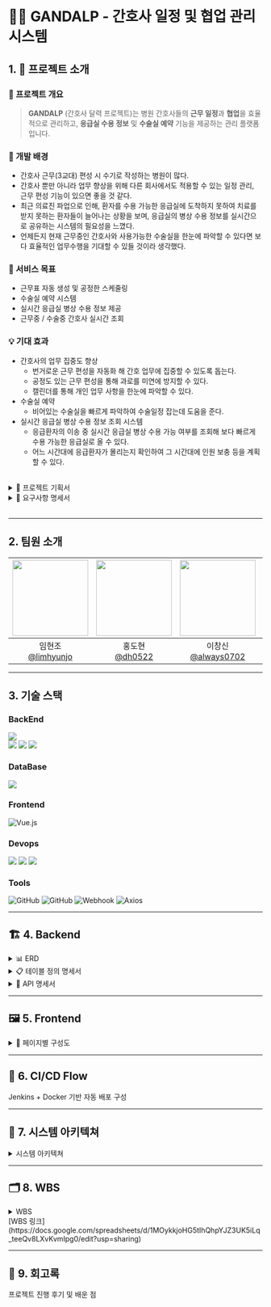 # 🧙‍♂️ GANDALP - 간호사 일정 및 협업 관리 시스템

## 1. 📌 프로젝트 소개

### 📎 프로젝트 개요
> **GANDALP** (간호사 달력 프로젝트)는 병원 간호사들의 **근무 일정**과 **협업**을 효율적으로 관리하고, **응급실 수용 정보** 및 **수술실 예약** 기능을 제공하는 관리 플랫폼입니다.

### 🎯 개발 배경
- 간호사 근무(3교대) 편성 시 수기로 작성하는 병원이 많다.
- 간호사 뿐만 아니라 업무 향상을 위해 다른 회사에서도 적용할 수 있는 일정 관리, 근무 편성 기능이 있으면 좋을 것 같다.
- 최근 의료진 파업으로 인해, 환자를 수용 가능한 응급실에 도착하지 못하여 치료를 받지 못하는 환자들이 늘어나는 상황을 보며, 응급실의 병상 수용 정보를 실시간으로 공유하는 시스템의 필요성을 느꼈다.
- 언제든지 현재 근무중인 간호사와 사용가능한 수술실을 한눈에 파악할 수 있다면 보다 효율적인 업무수행을 기대할 수 있들 것이라 생각했다.

### 🎯 서비스 목표
- 근무표 자동 생성 및 공정한 스케줄링
- 수술실 예약 시스템
- 실시간 응급실 병상 수용 정보 제공
- 근무중 / 수술중 간호사 실시간 조회

### 💡 기대 효과
- 간호사의 업무 집중도 향상
    - 번거로운 근무 편성을 자동화 해 간호 업무에 집중할 수 있도록 돕는다.
    - 공정도 있는 근무 편성을 통해 과로를 미연에 방지할 수 있다.
    - 캘린더를 통해 개인 업무 사항을 한눈에 파악할 수 있다.
- 수술실 예약
    - 비어있는 수술실을 빠르게 파악하여 수술일정 잡는데 도움을 준다.
- 실시간 응급실 병상 수용 정보 조회 시스템
    - 응급환자의 이송 중 실시간 응급실 병상 수용 가능 여부를 조회해 보다 빠르게 수용 가능한 응급실로 올 수 있다.
    - 어느 시간대에 응급환자가 몰리는지 확인하여 그 시간대에 인원 보충 등을 계획할 수 있다.
<br>

<details>
    <summary>
        📃 프로젝트 기획서
    </summary>
    [프로젝트 기획서 링크] : https://github.com/user-attachments/files/19900938/_.pdf
</details>

<details>
    <summary>
        📃 요구사항 명세서 
    </summary>
    [요구사항 명세서 링크] : https://docs.google.com/spreadsheets/d/1oZ8sPGTxzx7KevyKRMbxTwBhiA-tFPZ5Z_FOTktWzpQ/edit?gid=0#gid=0

</details>



<br>

--- 

## 2. 팀원 소개
|<img src="https://github.com/user-attachments/assets/c820a8b6-daff-474a-8c2d-f19a93fde2fa" width="150" height="150"/>|<img src="https://github.com/user-attachments/assets/6838812b-27be-4fb4-a9da-8d579e7ff12c" width="150" height="150"/>|<img src="https://github.com/user-attachments/assets/82460c38-ac35-498f-91d7-25f0c242b565" width="150" height="150"/>|<img src="https://github.com/user-attachments/assets/f1671c5f-6f1b-432e-9c52-9cf1d2923321" width="150" height="150"/>|<img src="https://github.com/user-attachments/assets/49b4caa2-8a4a-43d0-9ce0-07be8eeb4afc" width="150" height="150"/>|
|:-:|:-:|:-:|:-:|:-:|
|임현조<br/>[@limhyunjo](https://github.com/limhyunjo)|홍도현<br/>[@dh0522](https://github.com/dh0522)|이창신<br/>[@always0702](https://github.com/always0702)|차경태<br/>[@ChaGyoungtae](https://github.com/ChaGyoungtae)|이덕찬<br/>[@deokChan2](https://github.com/deokChan2)|


--- 

## 3. 기술 스택

### BackEnd
<div>
  <img src="https://img.shields.io/badge/Java-%23ED8B00?style=for-the-badge&logo=openjdk&logoColor=white">
  <br>
  
  <img src="https://img.shields.io/badge/Spring%20Boot-%236DB33F?style=for-the-badge&logo=springboot&logoColor=white">
  <img src="https://img.shields.io/badge/Spring%20Data%20JPA-%236DB33F?style=for-the-badge&logo=spring&logoColor=white">
  <img src="https://img.shields.io/badge/querydsl-0769AD?style=for-the-badge&logo=&logoColor=white">
</div>

### DataBase
<div>
  <img src="https://img.shields.io/badge/MariaDB-%23003545?style=for-the-badge&logo=mariadb&logoColor=white">
</div>


### Frontend

![Vue.js](https://img.shields.io/badge/vue.js-%2335495e.svg?style=for-the-badge&logo=vuedotjs&logoColor=%234FC08D)


### Devops
<div>
  <img src="https://img.shields.io/badge/nginx-%23009639.svg?style=for-the-badge&logo=nginx&logoColor=white">
  <img src="https://img.shields.io/badge/jenkins-%23d24939.svg?style=for-the-badge&logo=jenkins&logoColor=white">
  <img src="https://img.shields.io/badge/docker-%230db7ed.svg?style=for-the-badge&logo=docker&logoColor=white"> 
</div>



### Tools
<div>
  <img src="https://img.shields.io/badge/github-181717?style=for-the-badge&logo=github&logoColor=white" alt="GitHub">
  <img src="https://img.shields.io/badge/-Swagger-%23Clojure?style=for-the-badge&logo=swagger&logoColor=white" alt="GitHub">
  <img src="https://img.shields.io/badge/webhook-000000?style=for-the-badge&logo=github&logoColor=white" alt="Webhook">
  <img src="https://img.shields.io/badge/axios-5A29E4?style=for-the-badge" alt="Axios">
</div>




---

## 🏗️ 4. Backend
<details>
<summary>📊 ERD</summary>
    <img width="1202" alt="ERD" src="https://github.com/user-attachments/assets/6135a3a1-28fc-4b42-aac5-7f9ef19044e7" />
    [erd 링크]https://www.erdcloud.com/d/Z9BYrMFpqtPAqdiM4

</details>
    
<details>
<summary>📋 테이블 정의 명세서</summary>
https://docs.google.com/spreadsheets/d/1F4ceqJwuPZzXLIOu3IjL5Qlj_13gn2_dcEDAObE9p_Q/edit?gid=0#gid=0
</details>

<details>
<summary>📡 API 명세서</summary>
    <img width="1202" alt="API 명세서" src="https://github.com/user-attachments/assets/f8c01ad5-7b8a-427c-8484-54a3c1ac4787" />
</details>
  

---

## 🖼️ 5. Frontend

<details>
<summary>📄 페이지별 구성도</summary>
</details>


---

## 🔁 6. CI/CD Flow
Jenkins + Docker 기반 자동 배포 구성

---

## 🧱 7. 시스템 아키텍쳐
<details>
    <summary>시스템 아키텍쳐</summary>
    <img width="1202" alt="API 명세서" src="https://github.com/user-attachments/assets/7c210558-e568-4beb-8367-f42102e400c5" />
</details>


---

## 🗂️ 8. WBS
<details>
    <summary>WBS</summary>
    <img width="1202" alt="API 명세서" src="https://github.com/user-attachments/assets/17acea0b-5a95-400a-8a41-9805170ae01a" />
</details>
[WBS 링크](https://docs.google.com/spreadsheets/d/1MOykkjoHG5tIhQhpYJZ3UK5iLq_teeQv8LXvKvmIpg0/edit?usp=sharing)

---

## 📝 9. 회고록
프로젝트 진행 후기 및 배운 점


<br><br><br><br><br><br>
<br><br><br><br><br><br>

